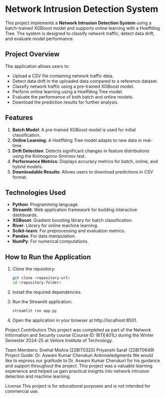 # Network Intrusion Detection System

This project implements a **Network Intrusion Detection System** using a batch-trained XGBoost model and supports online learning with a Hoeffding Tree. The system is designed to classify network traffic, detect data drift, and evaluate model performance.

## Project Overview

The application allows users to:
- Upload a CSV file containing network traffic data.
- Detect data drift in the uploaded data compared to a reference dataset.
- Classify network traffic using a pre-trained XGBoost model.
- Perform online learning using a Hoeffding Tree model.
- Evaluate the performance of both batch and online models.
- Download the prediction results for further analysis.

## Features

1. **Batch Model**: A pre-trained XGBoost model is used for initial classification.
2. **Online Learning**: A Hoeffding Tree model adapts to new data in real-time.
3. **Drift Detection**: Detects significant changes in feature distributions using the Kolmogorov-Smirnov test.
4. **Performance Metrics**: Displays accuracy metrics for batch, online, and hybrid models.
5. **Downloadable Results**: Allows users to download predictions in CSV format.

## Technologies Used

- **Python**: Programming language.
- **Streamlit**: Web application framework for building interactive dashboards.
- **XGBoost**: Gradient boosting library for batch classification.
- **River**: Library for online machine learning.
- **Scikit-learn**: For preprocessing and evaluation metrics.
- **Pandas**: For data manipulation.
- **NumPy**: For numerical computations.

## How to Run the Application

1. Clone the repository:
   ```bash
   git clone <repository-url>
   cd <repository-folder>

2. Install the required dependencies

3. Run the Streamlit application:
    ```bash
   streamlit run app.py


5. Open the application in your browser at 
http://localhost:8501.

Project Contributors
This project was completed as part of the Network Information and Security course (Course ID: BITE401L) during the Winter Semester 2024-25 at Vellore Institute of Technology.

Team Members:
Snehal Mishra (22BIT0325)
Priyanshi Saraf (22BIT0649)
Project Guide:
Dr. Aswani Kumar Cherukuri
Acknowledgments
We would like to express our gratitude to Dr. Aswani Kumar Cherukuri for his guidance and support throughout the project. This project was a valuable learning experience and helped us gain practical insights into network intrusion detection and machine learning.

License
This project is for educational purposes and is not intended for commercial use.
